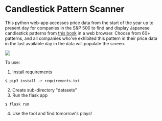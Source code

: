 # Candlestick Pattern Scanner

This python web-app accesses price data from the start of the year up to present day for companies in the S&P 500 to find and display Japanese candlestick patterns from [this book](https://www.amazon.com/Japanese-Candlestick-Charting-Techniques-Second/dp/0735201811) in a web browser. Choose from 60+ patterns, and all companies who've exhibited this pattern in their price data in the last available day in the data will populate the screen.

![](https://i.imgur.com/ngoXfeM.gif)


To use: 

1. Install requirements
```console
$ pip3 install -r requirements.txt
```
2. Create sub-directory "datasets"
3. Run the flask app
```console 
$ flask run
```
4. Use the tool and find tomorrow's plays!
